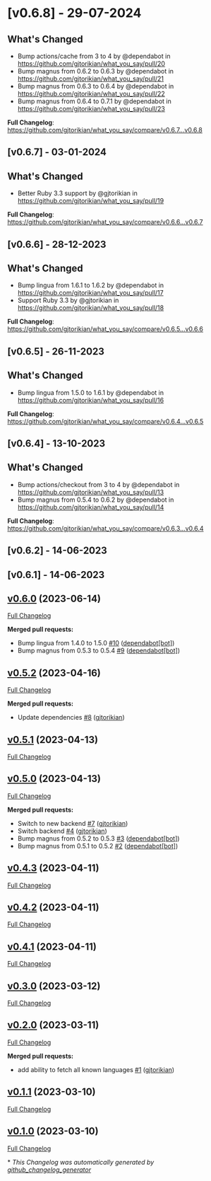 # [v0.6.8] - 29-07-2024
## What's Changed
* Bump actions/cache from 3 to 4 by @dependabot in https://github.com/gjtorikian/what_you_say/pull/20
* Bump magnus from 0.6.2 to 0.6.3 by @dependabot in https://github.com/gjtorikian/what_you_say/pull/21
* Bump magnus from 0.6.3 to 0.6.4 by @dependabot in https://github.com/gjtorikian/what_you_say/pull/22
* Bump magnus from 0.6.4 to 0.7.1 by @dependabot in https://github.com/gjtorikian/what_you_say/pull/23


**Full Changelog**: https://github.com/gjtorikian/what_you_say/compare/v0.6.7...v0.6.8
## [v0.6.7] - 03-01-2024
## What's Changed
* Better Ruby 3.3 support by @gjtorikian in https://github.com/gjtorikian/what_you_say/pull/19


**Full Changelog**: https://github.com/gjtorikian/what_you_say/compare/v0.6.6...v0.6.7
## [v0.6.6] - 28-12-2023
## What's Changed
* Bump lingua from 1.6.1 to 1.6.2 by @dependabot in https://github.com/gjtorikian/what_you_say/pull/17
* Support Ruby 3.3 by @gjtorikian in https://github.com/gjtorikian/what_you_say/pull/18


**Full Changelog**: https://github.com/gjtorikian/what_you_say/compare/v0.6.5...v0.6.6
## [v0.6.5] - 26-11-2023
## What's Changed
* Bump lingua from 1.5.0 to 1.6.1 by @dependabot in https://github.com/gjtorikian/what_you_say/pull/16


**Full Changelog**: https://github.com/gjtorikian/what_you_say/compare/v0.6.4...v0.6.5
## [v0.6.4] - 13-10-2023
## What's Changed
* Bump actions/checkout from 3 to 4 by @dependabot in https://github.com/gjtorikian/what_you_say/pull/13
* Bump magnus from 0.5.4 to 0.6.2 by @dependabot in https://github.com/gjtorikian/what_you_say/pull/14


**Full Changelog**: https://github.com/gjtorikian/what_you_say/compare/v0.6.3...v0.6.4
## [v0.6.2] - 14-06-2023

## [v0.6.1] - 14-06-2023

## [v0.6.0](https://github.com/gjtorikian/what_you_say/tree/v0.6.0) (2023-06-14)

[Full Changelog](https://github.com/gjtorikian/what_you_say/compare/v0.5.2...v0.6.0)

**Merged pull requests:**

- Bump lingua from 1.4.0 to 1.5.0 [\#10](https://github.com/gjtorikian/what_you_say/pull/10) ([dependabot[bot]](https://github.com/apps/dependabot))
- Bump magnus from 0.5.3 to 0.5.4 [\#9](https://github.com/gjtorikian/what_you_say/pull/9) ([dependabot[bot]](https://github.com/apps/dependabot))

## [v0.5.2](https://github.com/gjtorikian/what_you_say/tree/v0.5.2) (2023-04-16)

[Full Changelog](https://github.com/gjtorikian/what_you_say/compare/v0.5.1...v0.5.2)

**Merged pull requests:**

- Update dependencies [\#8](https://github.com/gjtorikian/what_you_say/pull/8) ([gjtorikian](https://github.com/gjtorikian))

## [v0.5.1](https://github.com/gjtorikian/what_you_say/tree/v0.5.1) (2023-04-13)

[Full Changelog](https://github.com/gjtorikian/what_you_say/compare/v0.5.0...v0.5.1)

## [v0.5.0](https://github.com/gjtorikian/what_you_say/tree/v0.5.0) (2023-04-13)

[Full Changelog](https://github.com/gjtorikian/what_you_say/compare/v0.4.3...v0.5.0)

**Merged pull requests:**

- Switch to new backend [\#7](https://github.com/gjtorikian/what_you_say/pull/7) ([gjtorikian](https://github.com/gjtorikian))
- Switch backend [\#4](https://github.com/gjtorikian/what_you_say/pull/4) ([gjtorikian](https://github.com/gjtorikian))
- Bump magnus from 0.5.2 to 0.5.3 [\#3](https://github.com/gjtorikian/what_you_say/pull/3) ([dependabot[bot]](https://github.com/apps/dependabot))
- Bump magnus from 0.5.1 to 0.5.2 [\#2](https://github.com/gjtorikian/what_you_say/pull/2) ([dependabot[bot]](https://github.com/apps/dependabot))

## [v0.4.3](https://github.com/gjtorikian/what_you_say/tree/v0.4.3) (2023-04-11)

[Full Changelog](https://github.com/gjtorikian/what_you_say/compare/v0.4.2...v0.4.3)

## [v0.4.2](https://github.com/gjtorikian/what_you_say/tree/v0.4.2) (2023-04-11)

[Full Changelog](https://github.com/gjtorikian/what_you_say/compare/v0.4.1...v0.4.2)

## [v0.4.1](https://github.com/gjtorikian/what_you_say/tree/v0.4.1) (2023-04-11)

[Full Changelog](https://github.com/gjtorikian/what_you_say/compare/v0.3.0...v0.4.1)

## [v0.3.0](https://github.com/gjtorikian/what_you_say/tree/v0.3.0) (2023-03-12)

[Full Changelog](https://github.com/gjtorikian/what_you_say/compare/v0.2.0...v0.3.0)

## [v0.2.0](https://github.com/gjtorikian/what_you_say/tree/v0.2.0) (2023-03-11)

[Full Changelog](https://github.com/gjtorikian/what_you_say/compare/v0.1.1...v0.2.0)

**Merged pull requests:**

- add ability to fetch all known languages [\#1](https://github.com/gjtorikian/what_you_say/pull/1) ([gjtorikian](https://github.com/gjtorikian))

## [v0.1.1](https://github.com/gjtorikian/what_you_say/tree/v0.1.1) (2023-03-10)

[Full Changelog](https://github.com/gjtorikian/what_you_say/compare/v0.1.0...v0.1.1)

## [v0.1.0](https://github.com/gjtorikian/what_you_say/tree/v0.1.0) (2023-03-10)

[Full Changelog](https://github.com/gjtorikian/what_you_say/compare/600ce8b46fb76c4877d474889538de8339e6d49c...v0.1.0)

\* _This Changelog was automatically generated by [github_changelog_generator](https://github.com/github-changelog-generator/github-changelog-generator)_
